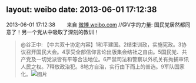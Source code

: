 layout: weibo
date: 2013-06-01 17:12:38
---
2013-06-01 17:12:38  &nbsp;&nbsp;&nbsp;&nbsp;&nbsp;&nbsp; 来自 <a href="http://weibo.com/" rel="nofollow">微博 weibo.com</a>
//@V字的力量: 国民党居然都同意了！另一个党从中吸取了深刻的教训！
>  @谷正中: 【中共双十协定内容】1和平建国。2结束训政，实施宪政。3协议召开国民大会。4享受全部信仰言论出版集会结社之自由。5国民党、共产党及一切党派皆有平等合法地位。6严禁司法和警察以外机关有拘捕审讯人民之权。7释放政治犯。8地方自治，实行由下而上的普选。9军队国家化。 ​​​
>  ![图片](https://ww3.sinaimg.cn/large/3fe741bfjw1e4wwb4ribjj20fw0bv76e.jpg)
